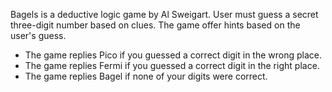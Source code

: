 Bagels is a deductive logic game by Al Sweigart. User must guess a secret three-digit number based on clues.
The game offer hints based on the user's guess.
- The game replies Pico if you guessed a correct digit in the wrong place.
- The game replies Fermi if you guessed a correct digit in the right place.
- The game replies Bagel if none of your digits were correct.